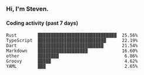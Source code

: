 ### Hi, I'm Steven.

#### Coding activity (past 7 days)
```
Rust        ▓▓▓▓▓▓▓▓▓▓▓▓▓▓▓▓▓▓▓▓▓▓▓▓▓▓▓▓▓▓  25.56%
TypeScript  ▓▓▓▓▓▓▓▓▓▓▓▓▓▓▓▓▓▓▓▓▓▓▓▓▓▓      22.19%
Dart        ▓▓▓▓▓▓▓▓▓▓▓▓▓▓▓▓▓▓▓▓▓▓▓▓▓       21.54%
Markdown    ▓▓▓▓▓▓▓▓▓▓▓▓▓▓▓▓▓▓▓             16.60%
other       ▓▓▓▓▓▓▓▓                         6.86%
Groovy      ▓▓▓▓▓                            4.62%
YAML        ▓▓▓                              2.65%
```
